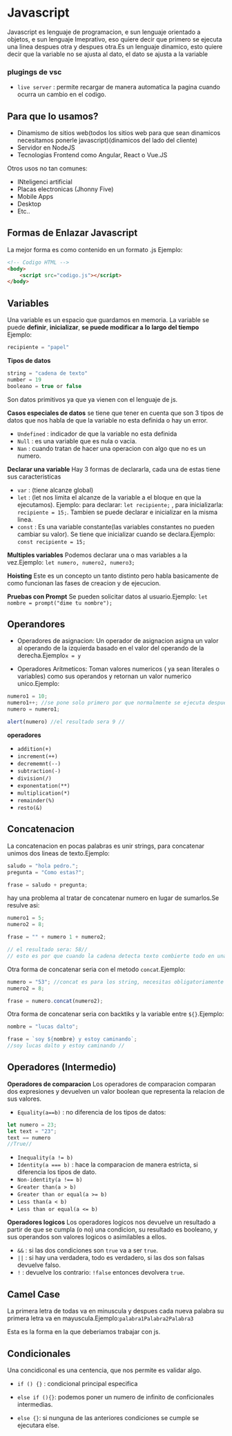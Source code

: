 # Javascript
Javascript es lenguaje de programacion, e sun lenguaje orientado a objetos, e sun lenguaje Imeprativo, eso quiere decir que primero se ejecuta una linea despues otra y despues otra.Es un lenguaje dinamico, esto quiere decir que la variable no se ajusta al dato, el dato se ajusta a la variable 

### plugings de vsc
- `live server` : permite recargar de manera automatica la pagina cuando ocurra un cambio en el codigo.

## Para que lo usamos?
- Dinamismo de sitios web(todos los sitios web para que sean dinamicos necesitamos ponerle javascript)(dinamicos del lado del cliente)
- Servidor en NodeJS
- Tecnologias Frontend como Angular, React o Vue.JS

Otros usos no tan comunes:
- INteligenci artificial
- Placas electronicas (Jhonny Five)
- Mobile Apps
- Desktop
- Etc..

## Formas de Enlazar Javascript
La mejor forma es como contenido en un formato .js
Ejemplo:
```html
<!-- Codigo HTML -->
<body>
    <script src="codigo.js"></script>
</body>
```

## Variables
Una variable es un espacio que guardamos en memoria.
La variable se puede **definir**, **inicializar**, **se puede modificar a lo largo del tiempo**
Ejemplo:
```js
recipiente = "papel"
```
**Tipos de datos**
```js
string = "cadena de texto"
number = 19
booleano = true or false
```
Son datos primitivos ya que ya vienen con el lenguaje de js.

**Casos especiales de datos**
se tiene que tener en cuenta que son 3 tipos de datos que nos habla de que la variable no esta definida o hay un error. 
- `Undefined` : indicador de que la variable no esta definida
- `Null` : es una variable que es nula o vacia.
- `Nan` : cuando tratan de hacer una operacion con algo que no es un numero.

**Declarar una variable**
Hay 3 formas de declararla, cada una de estas tiene sus caracteristicas
- `var` : (tiene alcanze global)
- `let` : (let nos limita el alcanze de la variable a el bloque en que la ejecutamos). Ejemplo: para declarar: `let recipiente;` , para inicializarla: `recipiente = 15;`. Tambien se puede declarar e inicializar en la misma linea.
- `const` : Es una variable constante(las variables constantes no pueden cambiar su valor). Se tiene que inicializar cuando se declara.Ejemplo: `const recipiente = 15;`

**Multiples variables**
Podemos declarar una o mas variables a la vez.Ejemplo:
`let numero, numero2, numero3;`

**Hoisting**
Este es un concepto un tanto distinto pero habla basicamente de como funcionan las fases de creacion y de ejecucion. 

**Pruebas con Prompt**
Se pueden solicitar datos al usuario.Ejemplo:
`let nombre = prompt("dime tu nombre");`

## Operandores

- Operadores de asignacion: Un operador de asignacion asigna un valor al operando de la izquierda basado en el valor del operando de la derecha.Ejemplo`x = y`

- Operadores Aritmeticos: Toman valores numericos ( ya sean literales o variables) como sus operandos y retornan un valor numerico unico.Ejemplo:
```js
numero1 = 10;
numero1++; //se pone solo primero por que normalmente se ejecuta despues de que la variable es guardada//
numero = numero1;

alert(numero) //el resultado sera 9 //
```

**operadores**

- `addition(+)`
- `increment(++)`
- `decrememnt(--)`
- `subtraction(-)`
- `division(/)`
- `exponentation(**)`
- `multiplication(*)`
- `remainder(%)`
- `resto(&)`

## Concatenacion

La concatenacion en pocas palabras es unir strings, para concatenar unimos dos lineas de texto.Ejemplo:
```js
saludo = "hola pedro.";
pregunta = "Como estas?";

frase = saludo + pregunta; 
```

hay una problema al tratar de concatenar numero en lugar de sumarlos.Se resulve asi: 
```js
numero1 = 5;
numero2 = 8;

frase = "" + numero 1 + numero2;

// el resultado sera: 58//
// esto es por que cuando la cadena detecta texto combierte todo en una cadena de texto//
```

Otra forma de concatenar seria con el metodo `concat`.Ejemplo:
```js
numero = "53"; //concat es para los string, necesitas obligatoriamente almenos un string para que funcione//
numero2 = 8;

frase = numero.concat(numero2);
```

Otra forma de concatenar seria con backtiks y la variable entre `${}`.Ejemplo:
```js
nombre = "lucas dalto";

frase = `soy ${nombre} y estoy caminando`;
//soy lucas dalto y estoy caminando //
```

## Operadores (Intermedio)
**Operadores de comparacion**
Los operadores de comparacion comparan dos expresiones y devuelven un valor boolean que representa la relacion de sus valores.

- `Equality(a==b)` : no diferencia de los tipos de datos:
```js
let numero = 23;
let text = "23";
text == numero
//True//
```
- `Inequality(a != b)`
- `Identity(a === b)` : hace la comparacion de manera estricta, si diferencia los tipos de dato.
- `Non-identity(a !== b)`
- `Greater than(a > b)`
- `Greater than or equal(a >= b)`
- `Less than(a < b)`
- `Less than or equal(a <= b)`

**Operadores logicos**
Los operadores logicos nos devuelve un resultado a partir de que se cumpla (o no) una condicion, su resultado es booleano, y sus operandos son valores logicos o asimilables a ellos. 

- `&&` : si las dos condiciones son `true` va a ser `true`.
- `||` : si hay una verdadera, todo es verdadero, si las dos son falsas devuelve falso. 
- `!` : devuelve los contrario: `!false` entonces devolvera `true`.

## Camel Case
La primera letra de todas va en minuscula y despues cada nueva palabra su primera letra va en mayuscula.Ejemplo:`palabra1Palabra2Palabra3`

Esta es la forma en la que deberiamos trabajar con js.

## Condicionales
Una concidiconal es una centencia, que nos permite es validar algo.
- `if () {}` : condicional principal especifica

- `else if (){}`: podemos poner un numero de infinito de conficionales intermedias.

- `else {}`: si nunguna de las anteriores condiciones se cumple se ejecutara else.